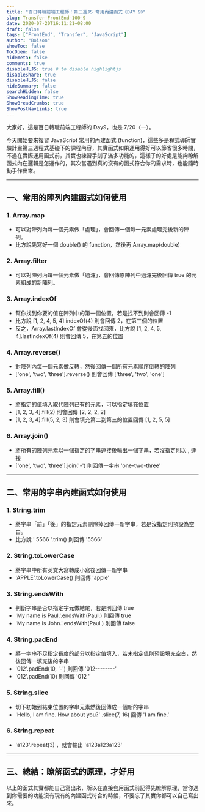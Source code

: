 ```yaml
---
title: "百日轉職前端工程師：第三週JS 常用內建函式《DAY 9》"
slug: Transfer-FrontEnd-100-9
date: 2020-07-20T16:11:21+08:00
draft: false
tags: ["FrontEnd", "Transfer", "JavaScript"]
author: "Boison"
showToc: false
TocOpen: false
hidemeta: false
comments: true
disableHLJS: true # to disable highlightjs
disableShare: true
disableHLJS: false
hideSummary: false
searchHidden: false
ShowReadingTime: true
ShowBreadCrumbs: true
ShowPostNavLinks: true
---
```


大家好，這是百日轉職前端工程師的 Day9，也是 7/20（一）。

今天開始要來複習 JavaScript 常用的內建函式 (function)，這些多是程式導師實驗計畫第三週程式基礎下的課程內容，其實函式如果運用得好可以節省很多時間，不過在實際運用函式前，其實也練習手刻了滿多功能的，這樣子的好處是能夠瞭解函式內在邏輯是怎運作的，其次當遇到真的沒有的函式符合你的需求時，也能隨時動手作出來。

---

## 一、常用的陣列內建函式如何使用

### 1. Array.map

- 可以對陣列內每一個元素做「處理」，會回傳一個每一元素處理完後新的陣列。
- 比方說先寫好一個 double() 的 function，然後再 Array.map(double)

### 2. Array.filter

- 可以對陣列內每一個元素做「過濾」，會回傳原陣列中過濾完後回傳 true 的元素組成的新陣列。

### 3. Array.indexOf

- 幫你找到你要的值在陣列中的第一個位置，若是找不到則會回傳 -1
- 比方說 [1, 2, 4, 5, 4].indexOf(4) 則會回傳 2，在第三個的位置
- 反之，Array.lastIndexOf 會從後面找回來，比方說 [1, 2, 4, 5, 4].lastIndexOf(4) 則會回傳 5，在第五的位置

### 4. Array.reverse()

- 對陣列內每一個元素做反轉，然後回傳一個所有元素順序倒轉的陣列
- ['one', 'two', 'three'].reverse() 則會回傳 ['three', 'two', 'one']

### 5. Array.fill()

- 將指定的值填入取代陣列已有的元素，可以指定填充位置
- [1, 2, 3, 4].fill(2) 則會回傳 [2, 2, 2, 2]
- [1, 2, 3, 4].fill(5, 2, 3) 則會填充第二到第三的位置回傳 [1, 2, 5, 5]

### 6. Array.join()

- 將所有的陣列元素以一個指定的字串連接後輸出一個字串，若沒指定則以 , 連接
- ['one', 'two', 'three'].join('-') 則回傳一字串 'one-two-three'

---

## 二、常用的字串內建函式如何使用

### 1. String.trim

- 將字串「前」「後」的指定元素刪除掉回傳一新字串，若是沒指定則預設為空白。
- 比方說 ' 5566 '.trim() 則回傳 '5566'

### 2. String.toLowerCase

- 將字串中所有英文大寫轉成小寫後回傳一新字串
- 'APPLE'.toLowerCase() 則回傳 'apple'

### 3. String.endsWith

- 判斷字串是否以指定字元做結尾，若是則回傳 true
- 'My name is Paul.'.endsWith(Paul.) 則回傳 true
- 'My name is John.'.endsWith(Paul.) 則回傳 false

### 4. String.padEnd

- 將一字串不足指定長度的部分以指定值填入，若未指定值則預設填充空白，然後回傳一填充後的字串
- '012'.padEnd(10, '-') 則回傳 '012--------'
- '012'.padEnd(10) 則回傳 '012 '

### 5. String.slice

- 切下初始到結束位置的字串元素然後回傳成一個新的字串
- 'Hello, I am fine. How about you?' .slice(7, 16) 回傳 'I am fine.'

### 6. String.repeat

- 'a123'.repeat(3) ，就會輸出 'a123a123a123'

---

## 三、總結：瞭解函式的原理，才好用

以上的函式其實都能自己寫出來，所以在直接套用函式前記得先瞭解原理，當你遇到你需要的功能沒有現有的內建函式符合的時候，不要忘了其實你都可以自己寫出來。
